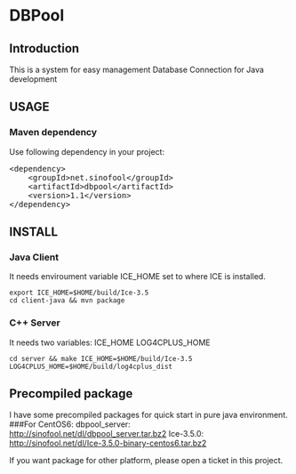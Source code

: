 # DBPool
## Introduction

This is a system for easy management Database Connection for Java development

## USAGE
### Maven dependency
Use following dependency in your project:
<pre>
&lt;dependency&gt;
    &lt;groupId&gt;net.sinofool&lt;/groupId&gt;
    &lt;artifactId&gt;dbpool&lt;/artifactId&gt;
    &lt;version&gt;1.1&lt;/version&gt;
&lt;/dependency&gt;
</pre>
## INSTALL

### Java Client
It needs enviroument variable ICE_HOME set to where ICE is installed.

	export ICE_HOME=$HOME/build/Ice-3.5
	cd client-java && mvn package

### C++ Server
It needs two variables: ICE_HOME LOG4CPLUS_HOME

	cd server && make ICE_HOME=$HOME/build/Ice-3.5 LOG4CPLUS_HOME=$HOME/build/log4cplus_dist

## Precompiled package
I have some precompiled packages for quick start in pure java environment.
###For CentOS6:
dbpool_server:	http://sinofool.net/dl/dbpool_server.tar.bz2
Ice-3.5.0:	http://sinofool.net/dl/Ice-3.5.0-binary-centos6.tar.bz2

If you want package for other platform, please open a ticket in this project.
